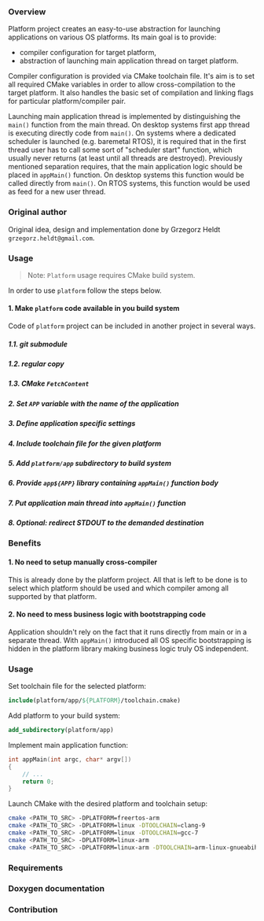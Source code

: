 ### Overview

Platform project creates an easy-to-use abstraction for launching applications on various OS platforms.
Its main goal is to provide:
* compiler configuration for target platform,
* abstraction of launching main application thread on target platform.

Compiler configuration is provided via CMake toolchain file. It's aim is to set all required CMake variables in order
to allow cross-compilation to the target platform. It also handles the basic set of compilation and linking flags for
particular platform/compiler pair.

Launching main application thread is implemented by distinguishing the `main()` function from the main thread. On desktop
systems first app thread is executing directly code from `main()`. On systems where a dedicated scheduler is launched
(e.g. baremetal RTOS), it is required that in the first thread user has to call some sort of "scheduler start" function,
which usually never returns (at least until all threads are destroyed). Previously mentioned separation requires, that
the main application logic should be placed in `appMain()` function. On desktop systems this function would be called
directly from `main()`. On RTOS systems, this function would be used as feed for a new user thread.

### Original author

Original idea, design and implementation done by Grzegorz Heldt `grzegorz.heldt@gmail.com`.

### Usage

> Note: `Platform` usage requires CMake build system. 

In order to use `platform` follow the steps below.

#### 1. Make `platform` code available in you build system

Code of `platform` project can be included in another project in several ways.

##### 1.1. git submodule
##### 1.2. regular copy
##### 1.3. CMake `FetchContent`
##### 2. Set `APP` variable with the name of the application
##### 3. Define application specific settings
##### 4. Include toolchain file for the given platform
##### 5. Add `platform/app` subdirectory to build system
##### 6. Provide `app${APP}` library containing `appMain()` function body
##### 7. Put application main thread into `appMain()` function
##### 8. Optional: redirect STDOUT to the demanded destination

### Benefits

#### 1. No need to setup manually cross-compiler

This is already done by the platform project. All that is left to be done is to select which platform should be used
and which compiler among all supported by that platform.

#### 2. No need to mess business logic with bootstrapping code

Application shouldn't rely on the fact that it runs directly from main or in a separate thread. With `appMain()`
introduced all OS specific bootstrapping is hidden in the platform library making business logic truly OS independent. 

### Usage

Set toolchain file for the selected platform:

```cmake
include(platform/app/${PLATFORM}/toolchain.cmake)
```

Add platform to your build system:

```cmake
add_subdirectory(platform/app)
```

Implement main application function:

```cpp
int appMain(int argc, char* argv[])
{
    // ...
    return 0;
}
```

Launch CMake with the desired platform and toolchain setup:

```bash
cmake <PATH_TO_SRC> -DPLATFORM=freertos-arm
cmake <PATH_TO_SRC> -DPLATFORM=linux -DTOOLCHAIN=clang-9
cmake <PATH_TO_SRC> -DPLATFORM=linux -DTOOLCHAIN=gcc-7
cmake <PATH_TO_SRC> -DPLATFORM=linux-arm
cmake <PATH_TO_SRC> -DPLATFORM=linux-arm -DTOOLCHAIN=arm-linux-gnueabihf-clang-9
```

### Requirements

### Doxygen documentation

### Contribution
